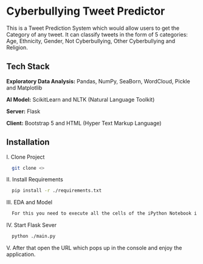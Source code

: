 
# Cyberbullying Tweet Predictor

This is a Tweet Prediction System which would allow users to get the Category of any tweet. It can classify tweets in the form of 5 categories: Age, Ethnicity, Gender, Not Cyberbullying, Other Cyberbullying and Religion.


## Tech Stack

**Exploratory Data Analysis:** Pandas, NumPy, SeaBorn, WordCloud, Pickle and Matplotlib

**AI Model:** ScikitLearn and NLTK (Natural Language Toolkit)

**Server:** Flask

**Client:** Bootstrap 5 and HTML (Hyper Text Markup Language)


## Installation

I. Clone Project

```bash
  git clone <>
```

II. Install Requirements

```bash
  pip install -r ./requirements.txt
```

III. EDA and Model

```bash
  For this you need to execute all the cells of the iPython Notebook i.e. "[Notebook] Tweet Predictor.ipynb"
```

IV. Start Flask Sever

```bash
  python ./main.py
```

V. After that open the URL which pops up in the console and enjoy the application.
    
